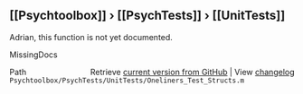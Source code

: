 ## [[Psychtoolbox]] &#8250; [[PsychTests]] &#8250; [[UnitTests]]

Adrian, this function is not yet documented.


 MissingDocs



<div class="code_header" style="text-align:right;">
  <span style="float:left;">Path&nbsp;&nbsp;</span> <span class="counter">Retrieve <a href=
  "https://raw.github.com/Psychtoolbox-3/Psychtoolbox-3/beta/Psychtoolbox/PsychTests/UnitTests/Oneliners_Test_Structs.m">current version from GitHub</a> | View <a href=
  "https://github.com/Psychtoolbox-3/Psychtoolbox-3/commits/beta/Psychtoolbox/PsychTests/UnitTests/Oneliners_Test_Structs.m">changelog</a></span>
</div>
<div class="code">
  <code>Psychtoolbox/PsychTests/UnitTests/Oneliners_Test_Structs.m</code>
</div>


